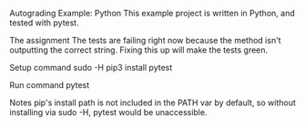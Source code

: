 Autograding Example: Python
This example project is written in Python, and tested with pytest.

The assignment
The tests are failing right now because the method isn't outputting the correct string. Fixing this up will make the tests green.

Setup command
sudo -H pip3 install pytest

Run command
pytest

Notes
pip's install path is not included in the PATH var by default, so without installing via sudo -H, pytest would be unaccessible.